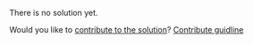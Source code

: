 
There is no solution yet.

Would you like to [contribute to the solution](https://github.com/BFEdev/BFE.dev-solutions/blob/main/quiz/let_en.md)? [Contribute guidline](https://github.com/BFEdev/BFE.dev-solutions#how-to-contribute)
